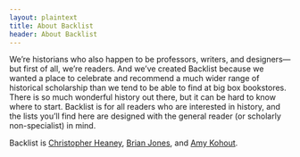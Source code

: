 ```yaml
---
layout: plaintext
title: About Backlist
header: About Backlist
---
```


We’re historians who also happen to be professors, writers, and designers—but first of all, we’re readers. And we’ve created Backlist because we wanted a place to celebrate and recommend a much wider range of historical scholarship than we tend to be able to find at big box bookstores. There is so much wonderful history out there, but it can be hard to know where to start. Backlist is for all readers who are interested in history, and the lists you’ll find here are designed with the general reader (or scholarly non-specialist) in mind.

Backlist is [Christopher Heaney][chtwitter], [Brian Jones][bjtwitter], and [Amy Kohout][aktwitter].

[chtwitter]: https://twitter.com/christophheaney
[bjtwitter]: https://twitter.com/jonesbp
[aktwitter]: https://twitter.com/amykohout
